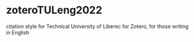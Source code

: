 # zoteroTULeng2022
citation style for Technical University of Liberec for Zotero, for those writing in English
